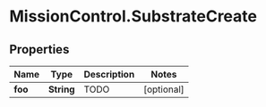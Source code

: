 # MissionControl.SubstrateCreate

## Properties
Name | Type | Description | Notes
------------ | ------------- | ------------- | -------------
**foo** | **String** | TODO | [optional] 
